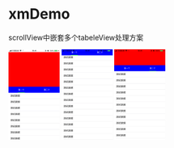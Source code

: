 # xmDemo
scrollView中嵌套多个tabeleView处理方案

<!-- ![Image](https://github.com/qqcc1388/xmDemo/blob/master/resource/IMG_3701.PNG)
![Image](https://github.com/qqcc1388/xmDemo/blob/master/resource/IMG_3702.PNG)
![Image](https://github.com/qqcc1388/xmDemo/blob/master/resource/IMG_3703.PNG) -->
<img src="https://github.com/qqcc1388/xmDemo/blob/master/resource/IMG_3701.PNG" width="20%" height="20%">
<img src="https://github.com/qqcc1388/xmDemo/blob/master/resource/IMG_3702.PNG" width="20%" height="20%">
<img src="https://github.com/qqcc1388/xmDemo/blob/master/resource/IMG_3703.PNG" width="20%" height="20%">

